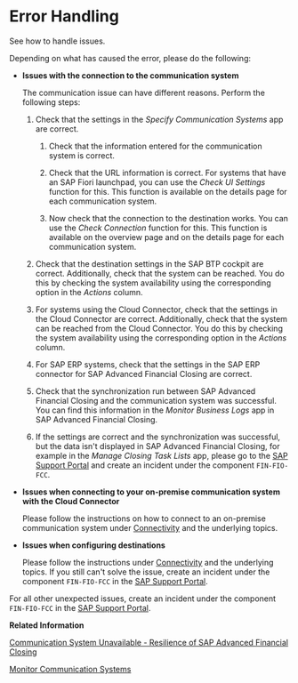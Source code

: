 <!-- loioe5eb3d828cca43fcae562532a43c7bbd -->

# Error Handling

See how to handle issues.

Depending on what has caused the error, please do the following:

-   **Issues with the connection to the communication system**

    The communication issue can have different reasons. Perform the following steps:

    1.  Check that the settings in the *Specify Communication Systems* app are correct.

        1.  Check that the information entered for the communication system is correct.

        2.  Check that the URL information is correct. For systems that have an SAP Fiori launchpad, you can use the *Check UI Settings* function for this. This function is available on the details page for each communication system.

        3.  Now check that the connection to the destination works. You can use the *Check Connection* function for this. This function is available on the overview page and on the details page for each communication system.


    2.  Check that the destination settings in the SAP BTP cockpit are correct. Additionally, check that the system can be reached. You do this by checking the system availability using the corresponding option in the *Actions* column.

    3.  For systems using the Cloud Connector, check that the settings in the Cloud Connector are correct. Additionally, check that the system can be reached from the Cloud Connector. You do this by checking the system availability using the corresponding option in the *Actions* column.

    4.  For SAP ERP systems, check that the settings in the SAP ERP connector for SAP Advanced Financial Closing are correct.

    5.  Check that the synchronization run between SAP Advanced Financial Closing and the communication system was successful. You can find this information in the *Monitor Business Logs* app in SAP Advanced Financial Closing.

    6.  If the settings are correct and the synchronization was successful, but the data isn't displayed in SAP Advanced Financial Closing, for example in the *Manage Closing Task Lists* app, please go to the [SAP Support Portal](https://support.sap.com) and create an incident under the component `FIN-FIO-FCC`.


-   **Issues when connecting to your on-premise communication system with the Cloud Connector**

    Please follow the instructions on how to connect to an on-premise communication system under [Connectivity](../Connectivity/connectivity-200deae.md) and the underlying topics.

-   **Issues when configuring destinations**

    Please follow the instructions under [Connectivity](../Connectivity/connectivity-200deae.md) and the underlying topics. If you still can't solve the issue, create an incident under the component `FIN-FIO-FCC` in the [SAP Support Portal](https://support.sap.com).


For all other unexpected issues, create an incident under the component `FIN-FIO-FCC` in the [SAP Support Portal](https://support.sap.com).

**Related Information**  


[Communication System Unavailable - Resilience of SAP Advanced Financial Closing](../Connectivity/communication-system-unavailable-resilience-of-sap-advanced-financial-closing-727d2ee.md "Understand how SAP Advanced Financial Closing behaves if a communication system is unavailable.")

[Monitor Communication Systems](../System-Monitoring/monitor-communication-systems-a215069.md "You use the Monitor Communication Systems app to check the status of your connected communication systems and tackle any issues.")

